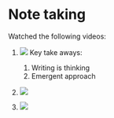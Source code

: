 # Note taking

Watched the following videos:

1. [![](https://img.youtube.com/vi/BG1tfC7tSYw/0.jpg)](https://www.youtube.com/watch?v=BG1tfC7tSYw)
   Key take aways:

   1. Writing is thinking
   2. Emergent approach

2. [![](https://img.youtube.com/vi/lWUuBkSWq4Q/0.jpg)](https://www.youtube.com/watch?v=lWUuBkSWq4Q)
3. [![](https://img.youtube.com/vi/Ewhfok91AdE/0.jpg)](https://www.youtube.com/watch?v=Ewhfok91AdE)